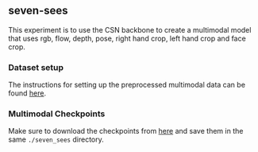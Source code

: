 ## seven-sees

This experiment is to use the CSN backbone to create a multimodal model that uses rgb, flow, depth, pose, right hand crop, left hand crop and face crop.

### Dataset setup

The instructions for setting up the preprocessed multimodal data can be found [here](https://github.com/UoA-CARES/sign-language-summer-research/tree/main/setup/wlasl/multimodal).

### Multimodal Checkpoints
Make sure to download the checkpoints from [here](https://uoa-my.sharepoint.com/:f:/r/personal/stas444_uoa_auckland_ac_nz/Documents/Sign%20Language%20Summer%20Project/Checkpoints/seven_sees_multistream_csn_r50_32x2x1_wlasl100?csf=1&web=1&e=5OEE5i) and save them in the same ```./seven_sees``` directory.
